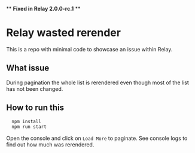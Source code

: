 ** **Fixed in Relay 2.0.0-rc.1** **

# Relay wasted rerender

This is a repo with minimal code to showcase an issue within Relay.

## What issue

During pagination the whole list is rerendered even though most of the
list has not been changed.

## How to run this

```bash
  npm install
  npm run start
```

Open the console and click on `Load More` to paginate. See console
logs to find out how much was rerendered.

